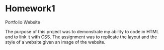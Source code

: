 # Homework1
Portfolio Website

The purpose of this project was to demonstrate my ability to code in HTML and to link it with CSS.
The assignment was to replicate the layout and the style of a website given an image of the website.


